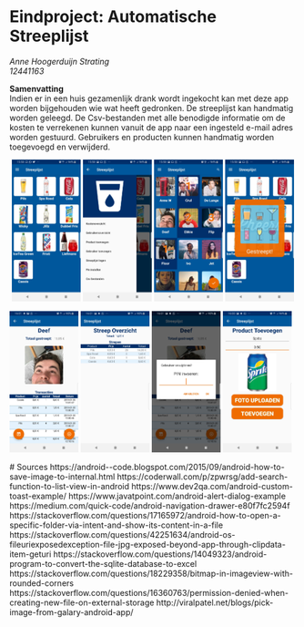 # Eindproject: Automatische Streeplijst

*Anne Hoogerduijn Strating*  
*12441163*  

**Samenvatting**  
Indien er in een huis gezamenlijk drank wordt ingekocht kan met deze app worden bijgehouden wie wat heeft gedronken. De streeplijst kan handmatig worden geleegd. De Csv-bestanden met alle benodigde informatie om de kosten te verrekenen kunnen vanuit de app naar een ingesteld e-mail adres worden gestuurd. Gebruikers en producten kunnen handmatig worden toegevoegd en verwijderd.

<p align="center">
  <img src="https://github.com/AnneHS/Streeplijst/blob/master/app/doc/ProductsActivity.jpg" height="5%" width="24%"/> <img
  src="https://github.com/AnneHS/Streeplijst/blob/master/app/doc/NavigationDrawer.jpg" height="5%" width="24%"/> <img 
  src="https://github.com/AnneHS/Streeplijst/blob/master/app/doc/UsersActivity.jpg" height="5%" width="24%"/> <img 
  src="https://github.com/AnneHS/Streeplijst/blob/master/app/doc/Gestreept.jpg" height="5%" width="24%"/>    
  
  
  <img src="https://github.com/AnneHS/Streeplijst/blob/master/app/doc/ProfileActivity.jpg" height="5%" width="24%"/> <img
   src="https://github.com/AnneHS/Streeplijst/blob/master/app/doc/PortfolioActivity.jpg" height="5%" width="24%"/> <img
   src="https://github.com/AnneHS/Streeplijst/blob/master/app/doc/AlertDialog.jpg" height="5%" width="24%"/> <img
   src="https://github.com/AnneHS/Streeplijst/blob/master/app/doc/NewProductActivity.jpg" height="5%" width="24%"/>   
</p>
# Sources
https://android--code.blogspot.com/2015/09/android-how-to-save-image-to-internal.html
https://coderwall.com/p/zpwrsg/add-search-function-to-list-view-in-android
https://www.dev2qa.com/android-custom-toast-example/
https://www.javatpoint.com/android-alert-dialog-example
https://medium.com/quick-code/android-navigation-drawer-e80f7fc2594f
https://stackoverflow.com/questions/17165972/android-how-to-open-a-specific-folder-via-intent-and-show-its-content-in-a-file
https://stackoverflow.com/questions/42251634/android-os-fileuriexposedexception-file-jpg-exposed-beyond-app-through-clipdata-item-geturi
https://stackoverflow.com/questions/14049323/android-program-to-convert-the-sqlite-database-to-excel
https://stackoverflow.com/questions/18229358/bitmap-in-imageview-with-rounded-corners
https://stackoverflow.com/questions/16360763/permission-denied-when-creating-new-file-on-external-storage
http://viralpatel.net/blogs/pick-image-from-galary-android-app/

